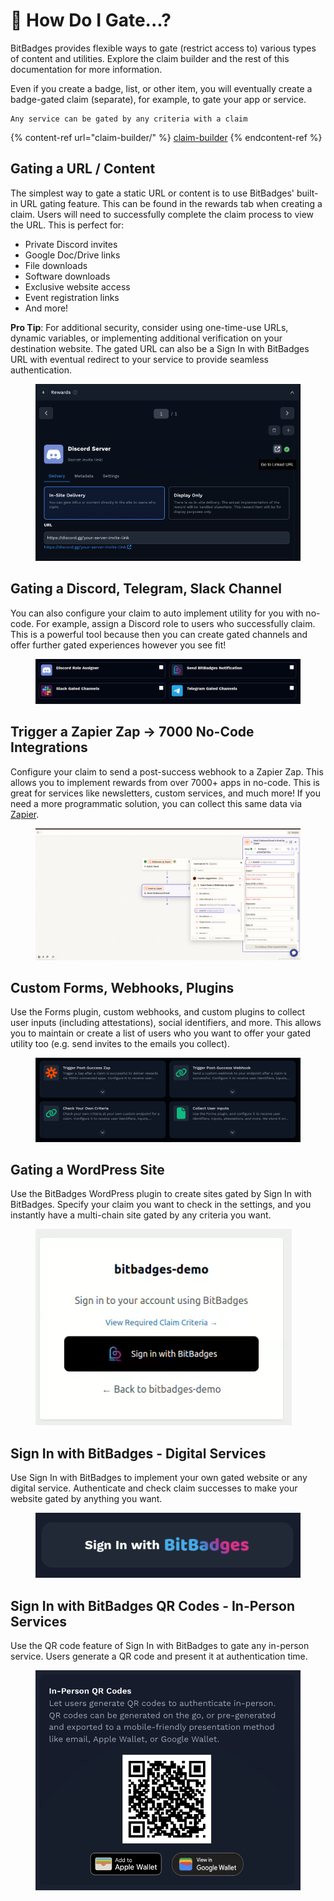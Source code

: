 # 🔐 How Do I Gate...?

BitBadges provides flexible ways to gate (restrict access to) various types of content and utilities. Explore the claim builder and the rest of this documentation for more information.

Even if you create a badge, list, or other item, you will eventually create a badge-gated claim (separate), for example, to gate your app or service.

```
Any service can be gated by any criteria with a claim
```

{% content-ref url="claim-builder/" %}
[claim-builder](claim-builder/)
{% endcontent-ref %}

## Gating a URL / Content

The simplest way to gate a static URL or content is to use BitBadges' built-in URL gating feature. This can be found in the rewards tab when creating a claim. Users will need to successfully complete the claim process to view the URL. This is perfect for:

* Private Discord invites
* Google Doc/Drive links
* File downloads
* Software downloads
* Exclusive website access
* Event registration links
* And more!

**Pro Tip**: For additional security, consider using one-time-use URLs, dynamic variables, or implementing additional verification on your destination website. The gated URL can also be a Sign In with BitBadges URL with eventual redirect to your service to provide seamless authentication.



<figure><img src="../.gitbook/assets/Screenshot 2025-03-16 at 3.49.12 PM.png" alt=""><figcaption></figcaption></figure>

## Gating a Discord, Telegram, Slack Channel

You can also configure your claim to auto implement utility for you with no-code. For example, assign a Discord role to users who successfully claim. This is a powerful tool because then you can create gated channels and offer further gated experiences however you see fit!

<figure><img src="../.gitbook/assets/image (202).png" alt=""><figcaption></figcaption></figure>

## Trigger a Zapier Zap -> 7000 No-Code Integrations

Configure your claim to send a post-success webhook to a Zapier Zap. This allows you to implement rewards from over 7000+ apps in no-code. This is great for services like newsletters, custom services, and much more! If you need a more programmatic solution, you can collect this same data via [Zapier](https://zapier.com/apps/bitbadges/integrations).

<figure><img src="../.gitbook/assets/image (3).png" alt=""><figcaption></figcaption></figure>

## Custom Forms, Webhooks, Plugins

Use the Forms plugin, custom webhooks, and custom plugins to collect user inputs (including attestations), social identifiers, and more. This allows you to maintain or create a list of users who you want to offer your gated utility too (e.g. send invites to the emails you collect).



<figure><img src="../.gitbook/assets/image (6) (1).png" alt=""><figcaption></figcaption></figure>

## Gating a WordPress Site

Use the BitBadges WordPress plugin to create sites gated by Sign In with BitBadges. Specify your claim you want to check in the settings, and you instantly have a multi-chain site gated by any criteria you want.



<figure><img src="../.gitbook/assets/Screenshot 2025-03-16 at 3.55.10 PM.png" alt=""><figcaption></figcaption></figure>

## Sign In with BitBadges - Digital Services

Use Sign In with BitBadges to implement your own gated website or any digital service. Authenticate and check claim successes to make your website gated by anything you want.

<figure><img src="../.gitbook/assets/Screenshot 2025-03-16 at 3.51.48 PM.png" alt=""><figcaption></figcaption></figure>

## Sign In with BitBadges QR Codes - In-Person Services

Use the QR code feature of Sign In with BitBadges to gate any in-person service. Users generate a QR code and present it at authentication time.



<figure><img src="../.gitbook/assets/Screenshot 2025-03-16 at 3.56.12 PM.png" alt=""><figcaption></figcaption></figure>
